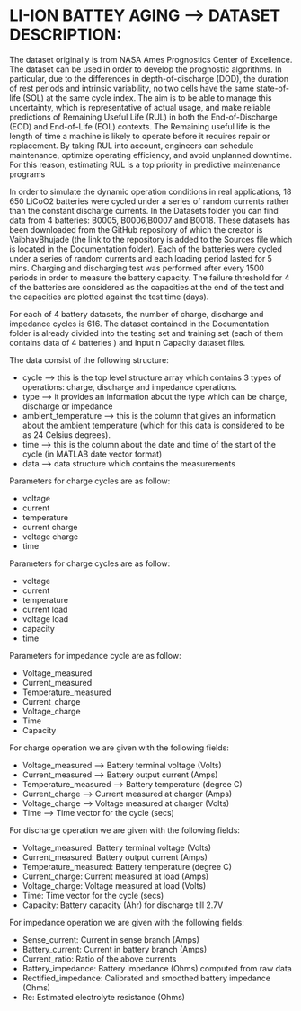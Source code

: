 # LI-ION BATTEY AGING --> DATASET DESCRIPTION:

The dataset originally is from NASA Ames Prognostics Center of Excellence. 
The dataset can be used in order to develop the prognostic algorithms. In particular, due to the differences in depth-of-discharge (DOD), the duration of rest periods and intrinsic variability, no two cells have the same state-of-life (SOL) at the same cycle index. The aim is to be able to manage this uncertainty, which is representative of actual usage, and make reliable predictions of Remaining Useful Life (RUL) in both the End-of-Discharge (EOD) and End-of-Life (EOL) contexts.
The Remaining useful life is the length of time a machine is likely to operate before it requires repair or replacement. By taking RUL into account, engineers can schedule maintenance, optimize operating efficiency, and avoid unplanned downtime. For this reason, estimating RUL is a top priority in predictive maintenance programs

In order to simulate the dynamic operation conditions in real applications, 18 650 LiCoO2 batteries were cycled under a series of random currents rather than the constant discharge currents. In the Datasets folder you can find data from 4 batteries: B0005, B0006,B0007 and B0018. These datasets has been downloaded from the GitHub repository of which the creator is VaibhavBhujade (the link to the repository is added to the Sources file which is located in the Documentation folder).
Each of the batteries were cycled under a series of random currents and each loading period lasted for 5 mins.
Charging and discharging test was performed after every 1500 periods in order to measure the battery capacity. The failure threshold for 4 of the batteries are considered as the capacities at the end of the test and the capacities are plotted against the test time (days).

For each of 4 battery datasets, the number of charge, discharge and impedance cycles is 616.
The dataset contained in the Documentation folder is already divided into the testing set and training set (each of them contains data of 4 batteries ) and Input n Capacity dataset files.


The data consist of the following structure:
- cycle --> this is the top level structure array which contains 3 types of operations: charge, discharge and impedance operations.
- type --> it provides an information about the type which can be charge, discharge or impedance
- ambient_temperature --> this is the column that gives an information about the ambient temperature (which for this data is considered to be as 24 Celsius degrees).
- time --> this is the column about the date and time of the start of the cycle (in MATLAB date vector format)
- data --> data structure which contains the measurements



Parameters for charge cycles are as follow:
- voltage
- current
- temperature
- current charge
- voltage charge
- time


Parameters for charge cycles are as follow:
- voltage
- current
- temperature
- current load
- voltage load
- capacity
- time

Parameters for impedance cycle are as follow:
- Voltage_measured
- Current_measured
- Temperature_measured
- Current_charge
- Voltage_charge
- Time
- Capacity

For charge operation we are given with the following fields:
* Voltage_measured --> Battery terminal voltage (Volts)
* Current_measured --> Battery output current (Amps)
* Temperature_measured --> Battery temperature (degree C)
* Current_charge --> Current measured at charger (Amps)
* Voltage_charge --> Voltage measured at charger (Volts)
* Time --> Time vector for the cycle (secs)

For discharge operation we are given with the following fields:

* Voltage_measured: Battery terminal voltage (Volts)
* Current_measured: Battery output current (Amps)
* Temperature_measured: Battery temperature (degree C)
* Current_charge: Current measured at load (Amps)
* Voltage_charge: Voltage measured at load (Volts)
* Time: Time vector for the cycle (secs)
* Capacity: Battery capacity (Ahr) for discharge till 2.7V

For impedance operation we are given with the following fields:
* Sense_current: Current in sense branch (Amps)
* Battery_current: Current in battery branch (Amps)
* Current_ratio: Ratio of the above currents
* Battery_impedance: Battery impedance (Ohms) computed from raw data
* Rectified_impedance: Calibrated and smoothed battery impedance (Ohms)
* Re: Estimated electrolyte resistance (Ohms)
